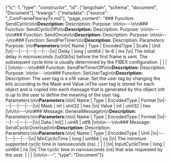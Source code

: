 {"lc": 1, "type": "constructor", "id": ["langchain", "schema", "document", "Document"], "kwargs": {"metadata": {"source": "_ComFrameFlexrayTx.md"}, "page_content": "### Function: SendCyclic\n\n**Description:** Description: Purpose: \n\n\n---\n\n### Function: SendCyclicOff\n\n**Description:** Description: Purpose: \n\n\n---\n\n### Function: SendOnce\n\n**Description:** Description: Purpose: \n\n\n---\n\n### Function: SendPerTimer\n\n**Description:** Description: Parameters: Purpose: \n\n**Parameters:**\n\n| Name | Type | EncodedType | Scale | Unit |\n|---|---|---|---|---|\n| Delay | long | uint64 | 1e-6 | ms |\n| The initial delay in microseconds (\u00b5s) before the first frame is sent. The subsequent cycle time is usually determined by the FIBEX configuration. |  |  |  |  |\n\n\n---\n\n### Function: SendPerTimerOff\n\n**Description:** Description: Purpose: \n\n\n---\n\n### Function: SetUserTag\n\n**Description:** Description: The user tag is a u16 value. Set the user tag by changing the bits according to the Mask and Value.\nThe user tag is stored for each object and is copied into each message that is generated by this object.\nIt is up to the user to define the meaning of the user tag. Parameters:\n\n**Parameters:**\n\n| Name | Type | EncodedType | Format |\n|---|---|---|---|\n| Mask | int | uint32 | hex |\n| Value | int | uint32 | hex |\n\n\n---\n\n### Message: GeneralMessage\n\n**Description:** Parameters:\n\n**Parameters:**\n\n| Name | Type | EncodedType | Format |\n|---|---|---|---|\n| Data | int[] | uint8 | utf8 |\n\n\n---\n\n### Message: SendCyclicOverload\n\n**Description:** Description: Parameters:\n\n**Parameters:**\n\n| Name | Type | EncodedType | Unit |\n|---|---|---|---|\n| MinCyclicTime | long | uint64 | ns |\n| The minimum supported cyclic time in nanoseconds (ns). |  |  |  |\n| InputCyclicTime | long | uint64 | ns |\n| The cyclic time in nanoseconds (ns) that was requested by the user. |  |  |  |\n\n\n---", "type": "Document"}}